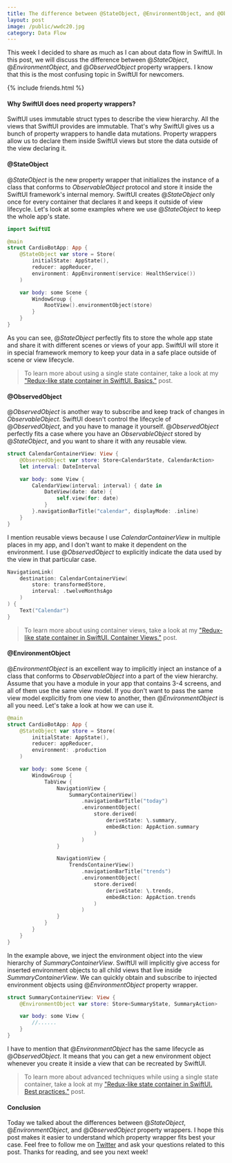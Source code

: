 ```yaml
---
title: The difference between @StateObject, @EnvironmentObject, and @ObservedObject in SwiftUI
layout: post
image: /public/wwdc20.jpg
category: Data Flow
---
```


This week I decided to share as much as I can about data flow in SwiftUI. In this post, we will discuss the difference between @*StateObject*, @*EnvironmentObject*, and @*ObservedObject* property wrappers. I know that this is the most confusing topic in SwiftUI for newcomers.

{% include friends.html %}

#### Why SwiftUI does need property wrappers?
SwiftUI uses immutable struct types to describe the view hierarchy. All the views that SwiftUI provides are immutable. That's why SwiftUI gives us a bunch of property wrappers to handle data mutations. Property wrappers allow us to declare them inside SwiftUI views but store the data outside of the view declaring it.

#### @StateObject
@*StateObject* is the new property wrapper that initializes the instance of a class that conforms to *ObservableObject* protocol and store it inside the SwiftUI framework's internal memory. SwiftUI creates @*StateObject* only once for every container that declares it and keeps it outside of view lifecycle. Let's look at some examples where we use @*StateObject* to keep the whole app's state.

```swift
import SwiftUI

@main
struct CardioBotApp: App {
    @StateObject var store = Store(
        initialState: AppState(),
        reducer: appReducer,
        environment: AppEnvironment(service: HealthService())
    )

    var body: some Scene {
        WindowGroup {
            RootView().environmentObject(store)
        }
    }
}
```

As you can see, @*StateObject* perfectly fits to store the whole app state and share it with different scenes or views of your app. SwiftUI will store it in special framework memory to keep your data in a safe place outside of scene or view lifecycle.

> To learn more about using a single state container, take a look at my ["Redux-like state container in SwiftUI. Basics."](/2019/09/18/redux-like-state-container-in-swiftui/) post.

#### @ObservedObject
@*ObservedObject* is another way to subscribe and keep track of changes in *ObservableObject*. SwiftUI doesn't control the lifecycle of @*ObservedObject*, and you have to manage it yourself. @*ObservedObject* perfectly fits a case where you have an *ObservableObject* stored by @*StateObject*, and you want to share it with any reusable view.

```swift
struct CalendarContainerView: View {
    @ObservedObject var store: Store<CalendarState, CalendarAction>
    let interval: DateInterval

    var body: some View {
        CalendarView(interval: interval) { date in
            DateView(date: date) {
                self.view(for: date)
            }
        }.navigationBarTitle("calendar", displayMode: .inline)
    }
}
```

I mention reusable views because I use *CalendarContainerView* in multiple places in my app, and I don't want to make it dependent on the environment. I use @*ObservedObject* to explicitly indicate the data used by the view in that particular case.

```swift
NavigationLink(
    destination: CalendarContainerView(
        store: transformedStore,
        interval: .twelveMonthsAgo
    )
) {
    Text("Calendar")
}
```

> To learn more about using container views, take a look at my ["Redux-like state container in SwiftUI. Container Views."](/2019/10/02/redux-like-state-container-in-swiftui-part3/) post.

#### @EnvironmentObject
@*EnvironmentObject* is an excellent way to implicitly inject an instance of a class that conforms to *ObservableObject* into a part of the view hierarchy. Assume that you have a module in your app that contains 3-4 screens, and all of them use the same view model. If you don't want to pass the same view model explicitly from one view to another, then @*EnvironmentObject* is all you need. Let's take a look at how we can use it.

```swift
@main
struct CardioBotApp: App {
    @StateObject var store = Store(
        initialState: AppState(),
        reducer: appReducer,
        environment: .production
    )

    var body: some Scene {
        WindowGroup {
            TabView {
                NavigationView {
                    SummaryContainerView()
                        .navigationBarTitle("today")
                        .environmentObject(
                            store.derived(
                                deriveState: \.summary,
                                embedAction: AppAction.summary
                            )
                        )
                }

                NavigationView {
                    TrendsContainerView()
                        .navigationBarTitle("trends")
                        .environmentObject(
                            store.derived(
                                deriveState: \.trends,
                                embedAction: AppAction.trends
                            )
                        )
                }
            }
        }
    }
}
```

In the example above, we inject the environment object into the view hierarchy of *SummaryContainerView*. SwiftUI will implicitly give access for inserted environment objects to all child views that live inside *SummaryContainerView*. We can quickly obtain and subscribe to injected environment objects using @*EnvironmentObject* property wrapper.

```swift
struct SummaryContainerView: View {
    @EnvironmentObject var store: Store<SummaryState, SummaryAction>

    var body: some View {
        //......
    }
}
```

I have to mention that @*EnvironmentObject* has the same lifecycle as @*ObservedObject*. It means that you can get a new environment object whenever you create it inside a view that can be recreated by SwiftUI.

> To learn more about advanced techniques while using a single state container, take a look at my ["Redux-like state container in SwiftUI. Best practices."](/2019/09/25/redux-like-state-container-in-swiftui-part2/) post.

#### Conclusion
Today we talked about the differences between @*StateObject*, @*EnvironmentObject*, and @*ObservedObject* property wrappers. I hope this post makes it easier to understand which property wrapper fits best your case. Feel free to follow me on [Twitter](https://twitter.com/mecid) and ask your questions related to this post. Thanks for reading, and see you next week!